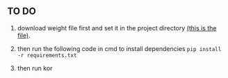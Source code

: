 ## TO DO

 1. download weight file first and set it in the project directory [(this is the file)](https://pjreddie.com/media/files/yolov3.weights). 
 2. then run the following code in cmd to install dependencies
	`pip install -r requirements.txt`
	
 3. then run kor
